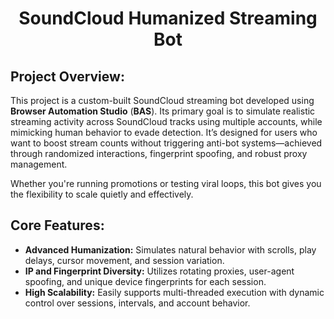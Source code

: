 <h1 align="center">SoundCloud Humanized Streaming Bot</h1>

## Project Overview:

This project is a custom-built SoundCloud streaming bot developed using **Browser Automation Studio** (**BAS**). Its primary goal is to simulate realistic streaming activity across SoundCloud tracks using multiple accounts, while mimicking human behavior to evade detection. It’s designed for users who want to boost stream counts without triggering anti-bot systems—achieved through randomized interactions, fingerprint spoofing, and robust proxy management.

Whether you're running promotions or testing viral loops, this bot gives you the flexibility to scale quietly and effectively.


## Core Features:
- **Advanced Humanization:** Simulates natural behavior with scrolls, play delays, cursor movement, and session variation.
- **IP and Fingerprint Diversity:** Utilizes rotating proxies, user-agent spoofing, and unique device fingerprints for each session.
- **High Scalability:** Easily supports multi-threaded execution with dynamic control over sessions, intervals, and account behavior.
